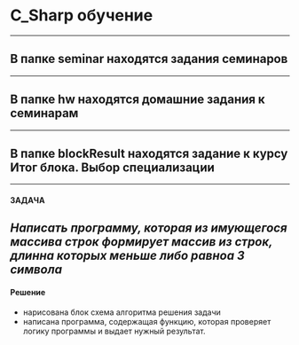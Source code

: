 # C_Sharp обучение

---

## В папке seminar находятся задания семинаров

---

## В папке hw находятся домашние задания к семинарам

---

## В папке blockResult находятся задание к курсу Итог блока. Выбор специализации

---

#### ЗАДАЧА

*Написать программу, которая из имующегося массива строк формирует массив из строк, длинна которых меньше либо равноа 3 символа*
---
#### Решение
- нарисована блок схема алгоритма решения задачи
- написана программа, содержащая функцию, которая проверяет логику программы и выдает нужный результат.

